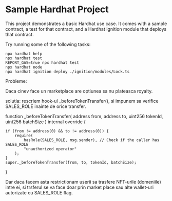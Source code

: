 # Sample Hardhat Project

This project demonstrates a basic Hardhat use case. It comes with a sample contract, a test for that contract, and a Hardhat Ignition module that deploys that contract.

Try running some of the following tasks:

```shell
npx hardhat help
npx hardhat test
REPORT_GAS=true npx hardhat test
npx hardhat node
npx hardhat ignition deploy ./ignition/modules/Lock.ts
```



Probleme:

Daca cinev face un marketplace are optiunea sa nu plateasca royalty.

solutia: rescriem hook-ul _beforeTokenTransfer(), si impunem sa verifice SALES_ROLE inainte de orice transfer.

function _beforeTokenTransfer(
    address from,
    address to,
    uint256 tokenId,
    uint256 batchSize
) internal override {

    if (from != address(0) && to != address(0)) {
        require(
            hasRole(SALES_ROLE, msg.sender), // Check if the caller has SALES_ROLE
            "unauthorized operator"
        );
    }
    super._beforeTokenTransfer(from, to, tokenId, batchSize);
}


Dar daca facem asta restrictionam userii sa trasfere NFT-urile (domeniile) intre ei, si trsferul se va face doar prin market place sau alte wallet-uri autorizate cu SALES_ROLE flag.
